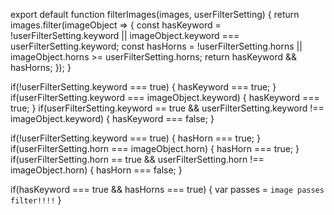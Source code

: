 export default function filterImages(images, userFilterSetting) {
    return images.filter(imageObject => {
        const hasKeyword = !userFilterSetting.keyword || imageObject.keyword === userFilterSetting.keyword;
        const hasHorns = !userFilterSetting.horns || imageObject.horns >= userFilterSetting.horns;
        return hasKeyword && hasHorns;
    });
}

if(!userFilterSetting.keyword === true) {
    hasKeyword === true;
}
if(userFilterSetting.keyword === imageObject.keyword) {
    hasKeyword === true;
}
if(userFilterSetting.keyword == true && userFilterSetting.keyword !== imageObject.keyword) {
    hasKeyword === false;
}

if(!userFilterSetting.keyword === true) {
    hasHorn === true;
}
if(userFilterSetting.horn === imageObject.horn) {
    hasHorn === true;
}
if(userFilterSetting.horn == true && userFilterSetting.horn !== imageObject.horn) {
    hasHorn === false;
}

if(hasKeyword === true && hasHorns === true) {
    var passes = `image passes filter!!!!` 
}